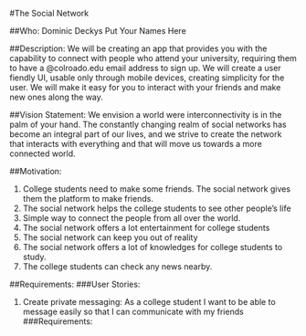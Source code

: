 #The Social Network

##Who:
Dominic Deckys
Put
Your
Names
Here

##Description: 
We will be creating an app that provides you with the capability to connect with people who attend your university, requiring them to have a @colroado.edu email address to sign up. We will create a user fiendly UI, usable only through mobile devices, creating simplicity for the user. We will make it easy for you to interact with your friends and make new ones along the way.

##Vision Statement:
We envision a world were interconnectivity is in the palm of your hand. The constantly changing realm of social networks has become an integral part of our lives, and we strive to create the network that interacts with everything and that will move us towards a more connected world.

##Motivation:
1.	College students need to make some friends. The social network gives them the platform to make friends.
2.	The social network helps the college students to see other people’s life
3.	Simple way to connect the people from all over the world.
4.	The social network offers a lot entertainment for college students
5.	The social network can keep you out of reality 
6.	The social network offers a lot of knowledges for college students to study.
7.	The college students can check any news nearby.

##Requirements:
###User Stories:
1) Create private messaging: As a college student I want to be able to message easily so that I can communicate with my friends
###Requirements:
